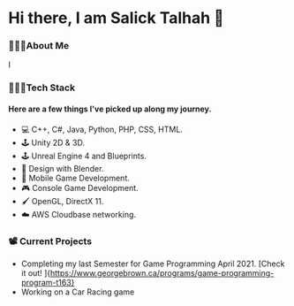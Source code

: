 # Hi there, I am Salick Talhah 👋

### 🙋🏽‍♂️About Me
I 


### 👨🏽‍💻Tech Stack

#### Here are a few things I've picked up along my journey. 
- 💻 C++, C#, Java, Python, PHP, CSS, HTML.
- 🕹️ Unity 2D & 3D.
- 🕹️ Unreal Engine 4 and Blueprints.
- 🎨 Design with Blender.
- 📱  Mobile Game Development.
- 🎮 Console Game Development.
- 🖌️ OpenGL, DirectX 11.
- ☁️ AWS Cloudbase networking.

### 📽️ Current Projects
- Completing my last Semester for Game Programming April 2021. [Check it out! ]{https://www.georgebrown.ca/programs/game-programming-program-t163}
- Working on a Car Racing game



<!--
**Talha991s/Talha991s** is a ✨ _special_ ✨ repository because its `README.md` (this file) appears on your GitHub profile.


- 🔭 I’m currently working on ...
- 🌱 I’m currently learning ...
- 👯 I’m looking to collaborate on ...
- 🤔 I’m looking for help with ...
- 💬 Ask me about ...
- 📫 How to reach me: ...
- 😄 Pronouns: ...
- ⚡ Fun fact: ...
-->
